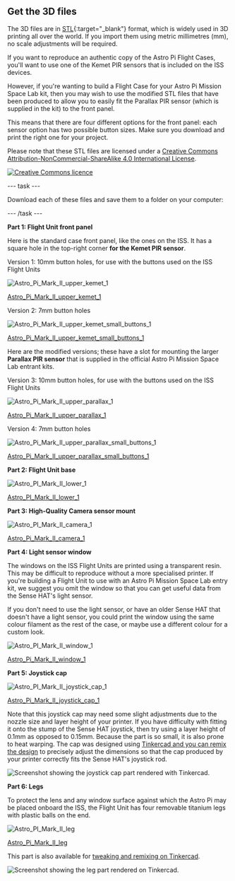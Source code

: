 ## Get the 3D files

The 3D files are in [STL](https://en.wikipedia.org/wiki/STL_%28file_format%29){:target="_blank"} format, which is widely used in 3D printing all over the world. If you import them using metric millimetres (mm), no scale adjustments will be required.

If you want to reproduce an authentic copy of the Astro Pi Flight Cases, you'll want to use one of the Kemet PIR sensors that is included on the ISS devices.

However, if you're wanting to build a Flight Case for your Astro Pi Mission Space Lab kit, then you may wish to use the modified STL files that have been produced to allow you to easily fit the Parallax PIR sensor (which is supplied in the kit) to the front panel. 

This means that there are four different options for the front panel: each sensor option has two possible button sizes. Make sure you download and print the right one for your project.



Please note that these STL files are licensed under a [Creative Commons Attribution-NonCommercial-ShareAlike 4.0 International License](http://creativecommons.org/licenses/by-sa/4.0/).

[![Creative Commons licence](https://i.creativecommons.org/l/by-nc-sa/4.0/88x31.png)](http://creativecommons.org/licenses/by-sa/4.0/)

--- task ---

Download each of these files and save them to a folder on your computer:

--- /task ---

**Part 1: Flight Unit front panel**

Here is the standard case front panel, like the ones on the ISS. It has a square hole in the top-right corner **for the Kemet PIR sensor**.

Version 1:  10mm button holes, for use with the buttons used on the ISS Flight Units

![Astro_Pi_Mark_II_upper_kemet_1](images/Astro_Pi_Mark_II_upper_kemet_1.jpg)

[Astro_Pi_Mark_II_upper_kemet_1](resources/Astro_Pi_Mark_II_upper_kemet_1.STL) 

Version 2:  7mm button holes

![Astro_Pi_Mark_II_upper_kemet_small_buttons_1](images/Astro_Pi_Mark_II_upper_kemet_small_buttons_1.jpg)

[Astro_Pi_Mark_II_upper_kemet_small_buttons_1](resources/Astro_Pi_Mark_II_upper_kemet_small_buttons_1.STL) 
  
Here are the modified versions; these have a slot for mounting the larger **Parallax PIR sensor** that is supplied in the official Astro Pi Mission Space Lab entrant kits.

Version 3:  10mm button holes, for use with the buttons used on the ISS Flight Units

![Astro_Pi_Mark_II_upper_parallax_1](images/Astro_Pi_Mark_II_upper_parallax_1.jpg)

[Astro_Pi_Mark_II_upper_parallax_1](resources/Astro_Pi_Mark_II_upper_parallax_1.STL) 

Version 4:  7mm button holes

![Astro_Pi_Mark_II_upper_parallax_small_buttons_1](images/Astro_Pi_Mark_II_upper_parallax_small_buttons_1.jpg)

[Astro_Pi_Mark_II_upper_parallax_small_buttons_1](resources/Astro_Pi_Mark_II_upper_parallax_small_buttons_1.STL) 
  
**Part 2: Flight Unit base**

![Astro_PI_Mark_II_lower_1](images/Astro_PI_Mark_II_lower_1.jpg)


[Astro_PI_Mark_II_lower_1](https://github.com/raspberrypilearning/astro-pi-flight-case/raw/master/data/3d-printed/STL/Astro_Pi_Base_Pi1_or_2.stl) 

**Part 3: High-Quality Camera sensor mount**

![Astro_PI_Mark_II_camera_1](images/Astro_Pi_Mark_II_camera_1.jpg)

[Astro_Pi_Mark_II_camera_1](resources/Astro_PI_Mark_II_lower_1.STL) 

**Part 4: Light sensor window**

The windows on the ISS Flight Units are printed using a transparent resin. This may be difficult to reproduce without a more specialised printer. If you're building a Flight Unit to use with an Astro Pi Mission Space Lab entry kit, we suggest you omit the window so that you can get useful data from the Sense HAT's light sensor. 

If you don't need to use the light sensor, or have an older Sense HAT that doesn't have a light sensor, you could print the window using the same colour filament as the rest of the case, or maybe use a different colour for a custom look. 

![Astro_PI_Mark_II_window_1](images/Astro_Pi_Mark_II_window_1.jpg)

[Astro_Pi_Mark_II_window_1](resources/Astro_Pi_Mark_II_window_1.STL) 

**Part 5: Joystick cap**

![Astro_PI_Mark_II_joystick_cap_1](images/Astro_Pi_Mark_II_joystick_cap_1.jpg)

[Astro_Pi_Mark_II_joystick_cap_1](resources/Astro_Pi_Mark_II_joystick_cap.stl)


Note that this joystick cap may need some slight adjustments due to the nozzle size and layer height of your printer. If you have difficulty with fitting it onto the stump of the Sense HAT joystick, then try using a layer height of 0.1mm as opposed to 0.15mm. Because the part is so small, it is also prone to heat warping. The cap was designed using [Tinkercad and you can remix the design](https://www.tinkercad.com/things/9LQoVurYOeM) to precisely adjust the dimensions so that the cap produced by your printer correctly fits the Sense HAT's joystick rod.

![Screenshot showing the joystick cap part rendered with Tinkercad.](images/joystick_tinkercad.png)


**Part 6: Legs**

To protect the lens and any window surface against which the Astro Pi may be placed onboard the ISS, the Flight Unit has four removable titanium legs with plastic balls on the end. 

![Astro_PI_Mark_II_leg](images/Astro_Pi_Mark_II_leg.jpg)

[Astro_Pi_Mark_II_leg](resources/Astro_Pi_Mark_II_leg.stl)

This part is also available for [tweaking and remixing on Tinkercad](https://www.tinkercad.com/things/flDuNtFK9Zh).

![Screenshot showing the leg part rendered on Tinkercad.](images/legs_tinkercad.png)

